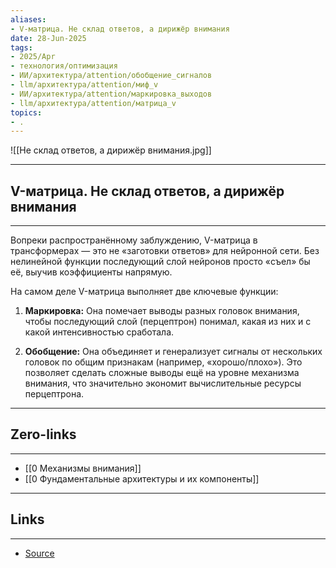 ```yaml
---
aliases: 
- V-матрица. Не склад ответов, а дирижёр внимания 
date: 28-Jun-2025
tags:
- 2025/Apr
- технология/оптимизация
- ИИ/архитектура/attention/обобщение_сигналов
- llm/архитектура/attention/миф_v
- ИИ/архитектура/attention/маркировка_выходов
- llm/архитектура/attention/матрица_v
topics:
- .
---
```

![[Не склад ответов, а дирижёр внимания.jpg]]

-----
##  V-матрица. Не склад ответов, а дирижёр внимания 
-----
Вопреки распространённому заблуждению, V-матрица в трансформерах — это не «заготовки ответов» для нейронной сети. Без нелинейной функции последующий слой нейронов просто «съел» бы её, выучив коэффициенты напрямую.

На самом деле V-матрица выполняет две ключевые функции:

1. **Маркировка:** Она помечает выводы разных головок внимания, чтобы последующий слой (перцептрон) понимал, какая из них и с какой интенсивностью сработала.
    
2. **Обобщение:** Она объединяет и генерализует сигналы от нескольких головок по общим признакам (например, «хорошо/плохо»). Это позволяет сделать сложные выводы ещё на уровне механизма внимания, что значительно экономит вычислительные ресурсы перцептрона.

---
## Zero-links
---
- [[0 Механизмы внимания]]
- [[0 Фундаментальные архитектуры и их компоненты]]

---
## Links
---
- [Source](https://t.me/turboproject/1598)